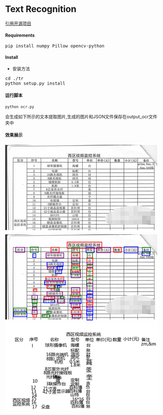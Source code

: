 # Text Recognition 

[引用开源项目](https://github.com/myhub/tr)
#### Requirements
<pre>pip install numpy Pillow opencv-python
</pre>
#### Install

+ 安装方法
<pre>
cd ./tr
python setup.py install
</pre>

#### 运行脚本
```
python ocr.py
```
会生成如下所示的文本提取图片,生成的图片和JSON文件保存在output_ocr文件夹中

#### 效果展示
![table-pic-for-ocr](https://github.com/Deeachain/OCR/blob/master/imgs/table-pic-for-ocr.png)
![color_pil](https://github.com/Deeachain/OCR/blob/master/ocr_output/color_pil.png)
![blank_pil](https://github.com/Deeachain/OCR/blob/master/ocr_output/blank_pil.png)

